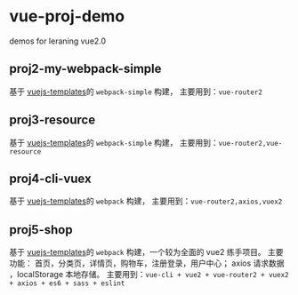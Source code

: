 # vue-proj-demo
demos for leraning vue2.0

## proj2-my-webpack-simple
基于 [vuejs-templates](https://github.com/vuejs-templates)的 `webpack-simple` 构建，
主要用到：`vue-router2`

## proj3-resource
基于 [vuejs-templates](https://github.com/vuejs-templates)的 `webpack-simple` 构建，
主要用到：`vue-router2,vue-resource`

## proj4-cli-vuex
基于 [vuejs-templates](https://github.com/vuejs-templates)的 `webpack` 构建，
主要用到：`vue-router2,axios,vuex2`

## proj5-shop 
基于 [vuejs-templates](https://github.com/vuejs-templates)的 `webpack` 构建，一个较为全面的 vue2 练手项目。
主要功能：
首页，分类页，详情页，购物车，注册登录，用户中心；
axios 请求数据 ，localStorage 本地存储。
主要用到：`vue-cli + vue2 + vue-router2 + vuex2 + axios + es6 + sass + eslint`

